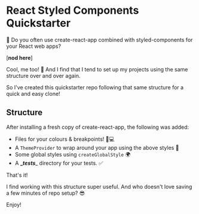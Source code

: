 # React Styled Components Quickstarter

🤔 Do you often use create-react-app combined with styled-components for your React web apps? 

[**nod here**] 

Cool, me too! 🚀 And I find that I tend to set up my projects using the same structure over and over again. 

 So I've created this quickstarter repo following that same structure for a quick and easy clone!

## Structure
After installing a fresh copy of create-react-app, the following was added:

- Files for your colours & breakpoints! 📱💻
- A `ThemeProvider` to wrap around your app using the above styles 🎨
- Some global styles using `createGlobalStyle` 🌍
- A __\__tests____ directory for your tests. ✅

That's it! 

I find working with this structure super useful. And who doesn't love saving a few minutes of repo setup? 😎

Enjoy!

